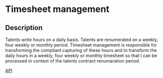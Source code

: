 # Timesheet management

## Description

Talents write hours on a daily basis. Talents are renumerated on a weekly, four weekly or monthly period. Timesheet management is responsible for transforming the compliant capturing of these hours and to transform the daily hours in a weekly, four weekly or monthly timesheet so that I can be processed in context of the talents contract renumaration period.

[API](./product.openapi.yaml)